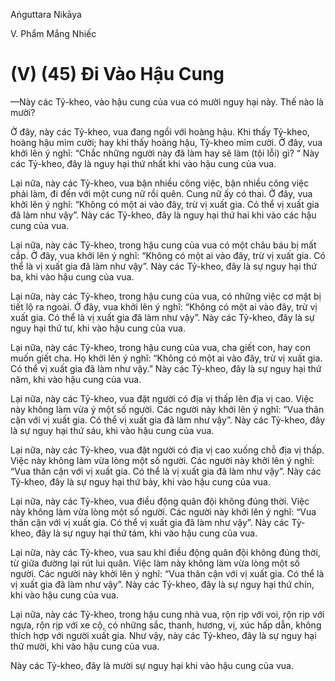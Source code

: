 Aṅguttara Nikāya

V. Phẩm Mắng Nhiếc

# (V) (45) Ði Vào Hậu Cung

—Này các Tỷ-kheo, vào hậu cung của vua có mười nguy hại này. Thế nào là mười?

Ở đây, này các Tỷ-kheo, vua đang ngồi với hoàng hậu. Khi thấy Tỷ-kheo, hoàng hậu mỉm cười; hay khi thấy hoàng hậu, Tỷ-kheo mỉm cười. Ở đây, vua khởi lên ý nghĩ: “Chắc những người này đã làm hay sẽ làm (tội lỗi) gì? “ Này các Tỷ-kheo, đây là nguy hại thứ nhất khi vào hậu cung của vua.

Lại nữa, này các Tỷ-kheo, vua bận nhiều công việc, bận nhiều công việc phải làm, đi đến với một cung nữ rồi quên. Cung nữ ấy có thai. Ở đây, vua khởi lên ý nghĩ: “Không có một ai vào đây, trừ vị xuất gia. Có thể vị xuất gia đã làm như vậy”. Này các Tỷ-kheo, đây là nguy hại thứ hai khi vào các hậu cung của vua.

Lại nữa, này các Tỷ-kheo, trong hậu cung của vua có một châu báu bị mất cắp. Ở đây, vua khởi lên ý nghĩ: “Không có một ai vào đây, trừ vị xuất gia. Có thể là vị xuất gia đã làm như vậy”. Này các Tỷ-kheo, đây là sự nguy hại thứ ba, khi vào hậu cung của vua.

Lại nữa, này các Tỷ-kheo, trong hậu cung của vua, có những việc cơ mật bị tiết lộ ra ngoài. Ở đây, vua khởi lên ý nghĩ: “Không có một ai vào đây, trừ vị xuất gia. Có thể là vị xuất gia đã làm như vậy”. Này các Tỷ-kheo, đây là sự nguy hại thứ tư, khi vào hậu cung của vua.

Lại nữa, này các Tỷ-kheo, trong hậu cung của vua, cha giết con, hay con muốn giết cha. Họ khởi lên ý nghĩ: “Không có một ai vào đây, trừ vị xuất gia. Có thể vị xuất gia đã làm như vậy.” Này các Tỷ-kheo, đây là sự nguy hại thứ năm, khi vào hậu cung của vua.

Lại nữa, này các Tỷ-kheo, vua đặt người có địa vị thấp lên địa vị cao. Việc này không làm vừa ý một số người. Các người này khởi lên ý nghĩ: “Vua thân cận với vị xuất gia. Có thể vị xuất gia đã làm như vậy”. Này các Tỷ-kheo, đây là sự nguy hại thứ sáu, khi vào hậu cung của vua.

Lại nữa, này các Tỷ-kheo, vua đặt người có địa vị cao xuống chỗ địa vị thấp. Việc này không làm vừa lòng một số người. Các người này khởi lên ý nghĩ: “Vua thân cận với vị xuất gia. Có thể là vị xuất gia đã làm như vậy”. Này các Tỷ-kheo, đây là sự nguy hại thứ bảy, khi vào hậu cung của vua.

Lại nữa, này các Tỷ-kheo, vua điều động quân đội không đúng thời. Việc này không làm vừa lòng một số người. Các người này khởi lên ý nghĩ: “Vua thân cận với vị xuất gia. Có thể vị xuất gia đã làm như vậy”. Này các Tỷ-kheo, đây là sự nguy hại thứ tám, khi vào hậu cung của vua.

Lại nữa, này các Tỷ-kheo, vua sau khi điều động quân đội không đúng thời, từ giữa đường lại rút lui quân. Việc làm này không làm vừa lòng một số người. Các người này khởi lên ý nghĩ: “Vua thân cận với vị xuất gia. Có thể là vị xuất gia đã làm như vậy”. Này các Tỷ-kheo, đây là sự nguy hại thứ chín, khi vào hậu cung của vua.

Lại nữa, này các Tỷ-kheo, trong hậu cung nhà vua, rộn rịp với voi, rộn rịp với ngựa, rộn rịp với xe cộ, có những sắc, thanh, hương, vị, xúc hấp dẫn, không thích hợp với người xuất gia. Như vậy, này các Tỷ-kheo, đây là sự nguy hại thứ mười, khi vào hậu cung của vua.

Này các Tỷ-kheo, đây là mười sự nguy hại khi vào hậu cung của vua.

